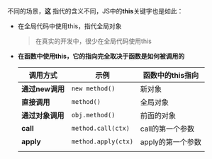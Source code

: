 不同的场景，**这** 指代的含义不同，JS中的**this**关键字也是如此：

- 在全局代码中使用this，指代全局对象

  > 在真实的开发中，很少在全局代码使用this

- **在函数中使用this，它的指向完全取决于函数是如何被调用的**

  | 调用方式         | 示例                | 函数中的this指向  |
  | ---------------- | ------------------- | ----------------- |
  | **通过new调用**  | `new method()`      | 新对象            |
  | **直接调用**     | `method()`          | 全局对象          |
  | **通过对象调用** | `obj.method()`      | 前面的对象        |
  | **call**         | `method.call(ctx)`  | call的第一个参数  |
  | **apply**        | `method.apply(ctx)` | apply的第一个参数 |
  |                  |                     |                   |

  

